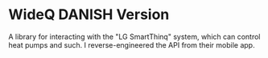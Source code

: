 WideQ DANISH Version
=====

A library for interacting with the "LG SmartThinq" system, which can control heat pumps and such. I reverse-engineered the API from their mobile app.
